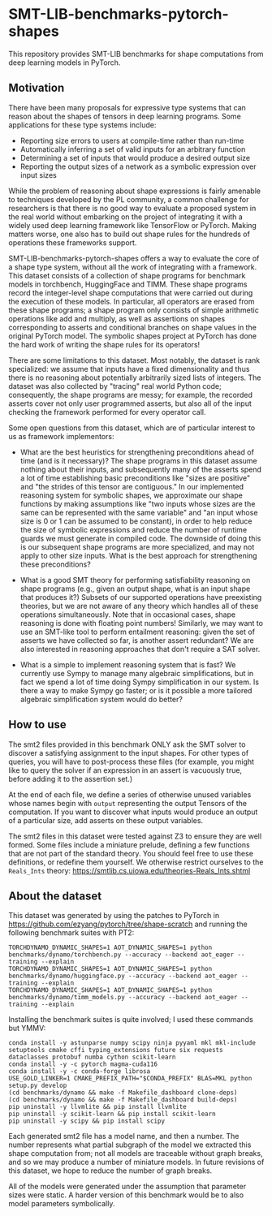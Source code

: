 # SMT-LIB-benchmarks-pytorch-shapes

This repository provides SMT-LIB benchmarks for shape computations from deep
learning models in PyTorch.

## Motivation

There have been many proposals for expressive type systems that can reason
about the shapes of tensors in deep learning programs.  Some applications for
these type systems include:

- Reporting size errors to users at compile-time rather than run-time
- Automatically inferring a set of valid inputs for an arbitrary function
- Determining a set of inputs that would produce a desired output size
- Reporting the output sizes of a network as a symbolic expression over
  input sizes

While the problem of reasoning about shape expressions is fairly amenable to
techniques developed by the PL community, a common challenge for researchers
is that there is no good way to evaluate a proposed system in the real world
without embarking on the project of integrating it with a widely used deep
learning framework like TensorFlow or PyTorch.  Making matters worse, one also
has to build out shape rules for the hundreds of operations these frameworks
support.

SMT-LIB-benchmarks-pytorch-shapes offers a way to evaluate the core
of a shape type system, without all the work of integrating with a framework.
This dataset consists of a collection of shape programs for benchmark models
in torchbench, HuggingFace and TIMM.  These shape programs record the
integer-level shape computations that were carried out during the execution of
these models.  In particular, all operators are erased from these shape
programs; a shape program only consists of simple arithmetic operations like
add and multiply, as well as assertions on shapes corresponding to
asserts and conditional branches on shape values in the original PyTorch
model.  The symbolic shapes project at PyTorch has done the hard
work of writing the shape rules for its operators!

There are some limitations to this dataset.  Most notably, the dataset is rank
specialized: we assume that inputs have a fixed dimensionality and thus there
is no reasoning about potentially arbitrarily sized lists of integers.  The
dataset was also collected by "tracing" real world Python code; consequently,
the shape programs are messy; for example, the recorded asserts cover not only
user programmed asserts, but also all of the input checking the framework
performed for every operator call.

Some open questions from this dataset, which are of particular interest to
us as framework implementors:

- What are the best heuristics for strengthening preconditions ahead of
  time (and is it necessary)?  The shape programs in this dataset assume
  nothing about their inputs, and subsequently many of the asserts spend
  a lot of time establishing basic preconditions like "sizes are positive"
  and "the strides of this tensor are contiguous."  In our implemented
  reasoning system for symbolic shapes, we approximate our shape functions
  by making assumptions like "two inputs whose sizes are the same can be
  represented with the same variable" and "an input whose size is 0 or 1 can
  be assumed to be constant), in order to help reduce the size of symbolic
  expressions and reduce the number of runtime guards we must generate in
  compiled code.  The downside of doing this is our subsequent shape programs
  are more specialized, and may not apply to other size inputs.  What is
  the best approach for strengthening these preconditions?

- What is a good SMT theory for performing satisfiability reasoning on
  shape programs (e.g., given an output shape, what is an input shape that
  produces it?)  Subsets of our supported operations have preexisting theories,
  but we are not aware of any theory which handles all of these operations
  simultaneously.  Note that in occasional cases, shape reasoning is done
  with floating point numbers!  Similarly, we may want to use an SMT-like
  tool to perform entailment reasoning: given the set of asserts we have
  collected so far, is another assert redundant?  We are also interested in
  reasoning approaches that don't require a SAT solver.

- What is a simple to implement reasoning system that is fast?  We currently
  use Sympy to manage many algebraic simplifications, but in fact we spend
  a lot of time doing Sympy simplification in our system.  Is there a way
  to make Sympy go faster; or is it possible a more tailored algebraic
  simplification system would do better?

## How to use

The smt2 files provided in this benchmark ONLY ask the SMT solver to
discover a satisfying assignment to the input shapes.  For other types
of queries, you will have to post-process these files (for example,
you might like to query the solver if an expression in an assert is
vacuously true, before adding it to the assertion set.)

At the end of each file, we define a series of otherwise unused variables
whose names begin with `output` representing the output Tensors of the
computation.  If you want to discover what inputs would produce an output of a
particular size, add asserts on these output variables.

The smt2 files in this dataset were tested against Z3 to ensure they
are well formed.  Some files include a miniature prelude, defining a few
functions that are not part of the standard theory.  You should feel free
to use these definitions, or redefine them yourself.  We otherwise
restrict ourselves to the `Reals_Ints` theory: https://smtlib.cs.uiowa.edu/theories-Reals_Ints.shtml

## About the dataset

This dataset was generated by using the patches to PyTorch in
https://github.com/ezyang/pytorch/tree/shape-scratch and running the
following benchmark suites with PT2:

```
TORCHDYNAMO_DYNAMIC_SHAPES=1 AOT_DYNAMIC_SHAPES=1 python benchmarks/dynamo/torchbench.py --accuracy --backend aot_eager --training --explain
TORCHDYNAMO_DYNAMIC_SHAPES=1 AOT_DYNAMIC_SHAPES=1 python benchmarks/dynamo/huggingface.py --accuracy --backend aot_eager --training --explain
TORCHDYNAMO_DYNAMIC_SHAPES=1 AOT_DYNAMIC_SHAPES=1 python benchmarks/dynamo/timm_models.py --accuracy --backend aot_eager --training --explain
```

Installing the benchmark suites is quite involved; I used these commands
but YMMV:

```
conda install -y astunparse numpy scipy ninja pyyaml mkl mkl-include setuptools cmake cffi typing_extensions future six requests dataclasses protobuf numba cython scikit-learn
conda install -y -c pytorch magma-cuda116
conda install -y -c conda-forge librosa
USE_GOLD_LINKER=1 CMAKE_PREFIX_PATH="$CONDA_PREFIX" BLAS=MKL python setup.py develop
(cd benchmarks/dynamo && make -f Makefile_dashboard clone-deps)
(cd benchmarks/dynamo && make -f Makefile_dashboard build-deps)
pip uninstall -y llvmlite && pip install llvmlite
pip uninstall -y scikit-learn && pip install scikit-learn
pip uninstall -y scipy && pip install scipy
```

Each generated smt2 file has a model name, and then a number.  The
number represents what partial subgraph of the model we extracted
this shape computation from; not all models are traceable without
graph breaks, and so we may produce a number of miniature models.
In future revisions of this dataset, we hope to reduce the number of
graph breaks.

All of the models were generated under the assumption that parameter
sizes were static.  A harder version of this benchmark would be to also
model parameters symbolically.
